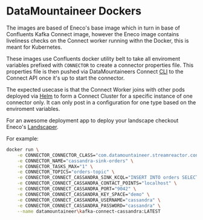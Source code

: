 # DataMountaineer Dockers

The images are based of Eneco's base image which in turn in base of Confluents Kafka Connect image, however the Eneco
image contains liveliness checks on the Connect worker running withn the Docker, this is meant for Kubernetes.

These images use Confluents docker utility belt to take all enviroment variables prefixed with `CONNECTOR` to create a
connector properties file. This properties file is then pushed via DataMountaineers Connect [CLI](https://github.com/datamountaineer/kafka-connect-tools) 
to the Connect API once it's up to start the connector.

The expected usecase is that the Connect Worker joins with other pods deployed via [Helm](https://helm.sh/) to form a 
Connect Cluster for a specific instance of one connector only. It can only post in a configuration for one type based on 
the enviroment variables.

For an awesome deployment app to deploy your landscape checkout Eneco's [Landscaper](https://github.com/Eneco/landscaper).

For example:
```bash
docker run \
    -e CONNECTOR_CONNECTOR_CLASS="com.datamountaineer.streamreactor.connect.cassandra.sink.CassandraSinkConnector" \
    -e CONNECTOR_NAME="cassandra-sink-orders" \
    -e CONNECTOR_TASKS_MAX="1" \
    -e CONNECTOR_TOPICS="orders-topic" \
    -e CONNECTOR_CONNECT_CASSANDRA_SINK_KCQL="INSERT INTO orders SELECT * FROM orders-topic" \
    -e CONNECTOR_CONNECT_CASSANDRA_CONTACT_POINTS="localhost" \
    -e CONNECTOR_CONNECT_CASSANDRA_PORT="9042" \
    -e CONNECTOR_CONNECT_CASSANDRA_KEY_SPACE="demo" \
    -e CONNECTOR_CONNECT_CASSANDRA_USERNAME="cassandra" \
    -e CONNECTOR_CONNECT_CASSANDRA_PASSWORD="cassandra" \
    --name datamountaineer\kafka-connect-cassandra:LATEST
```
